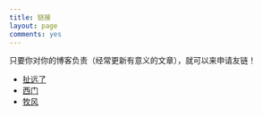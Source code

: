 ```yaml
---
title: 链接
layout: page
comments: yes
---
```


只要你对你的博客负责（经常更新有意义的文章），就可以来申请友链！

* [扯远了](http://heshizi.com/)
* [西门](http://ons.me/)
* [牧风](http://mufeng.me/)
